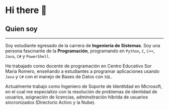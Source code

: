 # Hi there 👋

## Quien soy
----------
Soy estudiante egresado de la carrera de **Ingeniería de Sistemas**. Soy una persona fascinante de la **Programación**, programando en `Python`, `C`, `C++`, `Java`, `C#` y `PowerShell`.

He trabajado como docente de programación en Centro Educativo Sor Maria Romero, enseñando a estudiantes a programar aplicaciones usando `Java` y `C#` con el manejo de Bases de Datos con `SQL`.

Actualmente trabajo como Ingeniero de Soporte de Identitdad en Microsoft, en el cual me especializo con la resolución de problemas de identidad de usuarios, asignación de licencias, adminsitración híbrida de usuarios sincronizados (Directorio Activo y la Nube). 